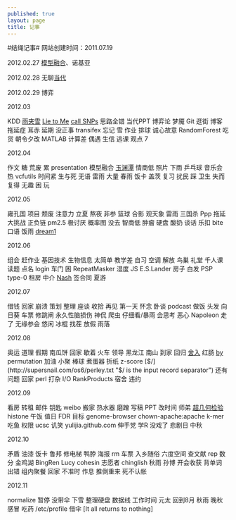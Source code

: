 ```yaml
--- 
published: true
layout: page
title: 记事
---
```

#结绳记事#
网站创建时间：2011.07.19


2012.02.27 [模型融合](http://www.slideshare.net/xlvector/how-to-do-model-ensemble "How to do Model Ensemble")、诺基亚


2012.02.28 无聊[当代](http://www.google.com.hk/search?hl=zh-CN&amp;newwindow=1&amp;safe=strict&amp;client=firefox-a&amp;hs=yV4&amp;rls=org.mozilla%3Azh-CN%3Aunofficial&amp;biw=1680&amp;bih=881&amp;q=%E4%B8%AD%E5%9B%BD%E9%A9%AC%E5%85%8B%E6%80%9D%E4%B8%BB%E4%B9%89%E4%B8%8E%E5%BD%93%E4%BB%A3&amp;oq=%E4%B8%AD%E5%9B%BD%E9%A9%AC%E5%85%8B%E6%80%9D%E4%B8%BB%E4%B9%89%E4%B8%8E%E5%BD%93%E4%BB%A3&amp;aq=f&amp;aqi=&amp;aql=&amp;gs_sm=3&amp;gs_upl=8161l8161l0l8512l1l1l0l0l0l0l65l65l1l1l0&amp;gs_l=serp.3...8161l8161l0l8512l1l1l0l0l0l0l65l65l1l1l0 "中国马克思主义与当代")


2012.02.29 博弈


2012.03


KDD [雨夹雪](http://weather.news.sina.com.cn/news/2012/0302/73005.html "雨夹雪") [Lie to Me](http://en.wikipedia.org/wiki/Lie_to_Me "Lie to Me") [call SNPs](http://ged.msu.edu/angus/tutorials-2011/snp_tutorial.html "Calling SNPs with Samtools") 思路全错 当代PPT 博弈论 梦魇 Git 逛街 博客 拖延症 耳赤 延期 没正事 transifex 忘记 雪 作业 排球 诚心故意 RandomForest 吃货 朝令夕改 MATLAB 计算差 偶遇 生信 逃课 观点 7


2012.04


作文 糖 荒废 累 presentation 模型融合 [玉渊潭](http://yulijia.github.com/cn/%E6%B8%B8%E7%8E%A9%E6%8C%87%E5%8D%97/2012/04/15/Yuyuantan-Park.html "玉渊潭赏花") 情商低 照片 下雨 乒乓球 音乐会 热 vcfutils 时间紧 生与死 无语 雷雨 大量 春雨 饭卡 盖茨 复习 扰民 踩 卫生 失而复得 无趣 困 玩


2012.05


雍孔国 项目 颓废 注意力 立夏 熬夜 非参 篮球 合影 观天象 雷雨 三国杀 Ppp 拖延 大挑战 正负链 pm2.5 极讨厌 概率图 没去 智商低 肿瘤 硬盘 酸奶 谈话 乐扣 bite 口语 饭雨 [dream1](http://www.stanford.edu/group/wonglab/ "Wong Lab")


2012.06


组会 赶作业 基因技术 生物信息 太简单 教学差 自习 空调 解放 鸟巢 礼堂 千人课 读题 点名 login 车门 困 RepeatMasker 湿度 JS E.S.Lander 房子 白发 PSP type-0 租房 中介 [Nash](http://web.math.princeton.edu/jfnj/ "John F. Nash, Jr.") 签合同 夏游


2012.07


借钱 回家 崩溃 策划 整理 座谈 收拾 再见 第一天 怀念 卧谈 podcast 做饭 头发 向日葵 车票 修跳闸 永久性脑损伤 神侃 爬虫 仔细看/暴雨 会思考 恶心 Napoleon 走了 无缘参会 悠闲 冰棍 找茬 放假 雨落


2012.08


奥运 道理 假期 南瓜饼 回家 歇着 火车 领导 黑龙江 南山 到家 回归 [舍入](http://www.diycalculator.com/sp-round.shtml "舍入方法") 红肠 [by](https://nsaunders.wordpress.com/2010/08/20/a-brief-introduction-to-apply-in-r/ "A brief introduction to “apply” in R") permutation 加油 小聚 棒球 煮蛋器 折纸 z-score [$/](http://supersnail.com/os6/perley.txt "$/ is the input record separator") 还有问题 回家 perl 打杂 I/O RankProducts 宿舍 违约


2012.09


看房 转租 邮件 钥匙 weibo 搬家 热水器 磨蹭 写稿 PPT 改时间 师弟 [超几何检验](http://ygc.name/2012/04/28/enrichment-analysis/ "超几何检验") histone 午饭 值日 FDR 目标 genome-browser chown-apache:apache k-mer 吃鱼 权限 ucsc 讥笑 yulijia.github.com 伸手党 学R 没戏了 悲剧日 中秋


2012.10


矛盾 油漆 饭卡 鲁邦 修电梯 鸭脖 海报 rm 车票 入乡随俗 六度空间 查文献 rep 数分 金鸡湖 BingRen Lucy cohesin 志愿者 chinglish 秋雨 孙博 开会收获 背单词 出错 组内聚餐 回家 不准时 作息 推倒重来 死不认帐 


2012.11


normalize 暂停 没带伞 下雪 整理硬盘 数据线 工作时间 元太 回到8月 秋雨 晚秋 感冒 吃药 /etc/profile 借伞 [It all returns to nothing]
